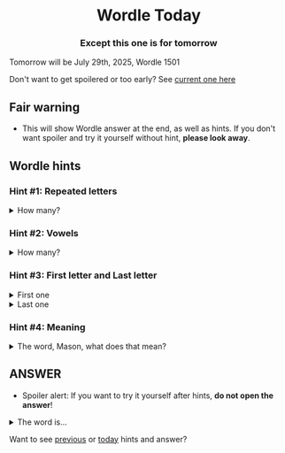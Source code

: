 <h1 align="center">
Wordle Today
</h1>

<h3 align="center">
Except this one is for tomorrow
</h3>

Tomorrow will be July 29th, 2025, Wordle 1501

Don't want to get spoilered or too early? See [current one here](README.md)

## Fair warning
- This will show Wordle answer at the end, as well as hints. If you don't want spoiler and try it yourself without hint, **please look away**.

## Wordle hints

### Hint #1: Repeated letters
<details>
  <summary>How many?</summary>
  Zero repeated letters.
</details>

### Hint #2: Vowels
<details>
  <summary>How many?</summary>
  There are 3 vowels. 
</details>

### Hint #3: First letter and Last letter
<details>
  <summary>First one</summary>
  Begins with the letter "O"
</details>
<details>
  <summary>Last one</summary>
  Ends with the letter "A"
</details>

### Hint #4: Meaning
<details>
  <summary>The word, Mason, what does that mean?</summary>
  The twenty-fourth letter of the Classical and the Modern Greek alphabet, and the twenty-eighth letter of the Old and the Ancient Greek alphabet, i.e. the last letter of every Greek alphabet. Uppercase version: Ω; lowercase: ω.
</details>

## ANSWER
- Spoiler alert: If you want to try it yourself after hints, **do not open the answer**!

<details>
  <summary>The word is...</summary>
  OMEGA
</details>

Want to see [previous](PREVIOUS.md) or [today](README.md) hints and answer?